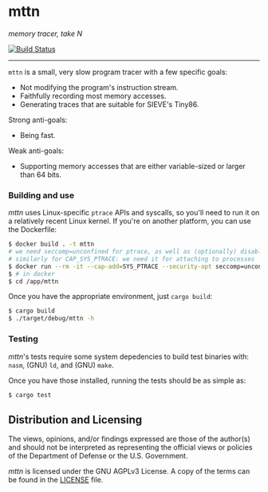mttn
====

*memory tracer, take N*

[![Build Status](https://github.com/trailofbits/mttn/workflows/CI/badge.svg)](https://github.com/trailofbits/mttn/actions?query=workflow%3ACI)

---

`mttn` is a small, very slow program tracer with a few specific goals:

* Not modifying the program's instruction stream.
* Faithfully recording most memory accesses.
* Generating traces that are suitable for SIEVE's Tiny86.

Strong anti-goals:
* Being fast.

Weak anti-goals:

* Supporting memory accesses that are either variable-sized or larger than 64 bits.

### Building and use

*mttn* uses Linux-specific `ptrace` APIs and syscalls, so you'll need to run it on a relatively
recent Linux kernel. If you're on another platform, you can use the Dockerfile:

```bash
$ docker build . -t mttn
# we need seccomp=unconfined for ptrace, as well as (optionally) disabling ASLR
# similarly for CAP_SYS_PTRACE: we need it for attaching to processes
$ docker run --rm -it --cap-add=SYS_PTRACE --security-opt seccomp=unconfined -v $(pwd):/app/mttn mttn
$ # in docker
$ cd /app/mttn
```

Once you have the appropriate environment, just `cargo build`:

```bash
$ cargo build
$ ./target/debug/mttn -h
```

### Testing

*mttn*'s tests require some system depedencies to build test binaries with:
`nasm`, (GNU) `ld`, and (GNU) `make`.

Once you have those installed, running the tests should be as simple as:

```bash
$ cargo test
```

## Distribution and Licensing

The views, opinions, and/or findings expressed are those of the author(s) and
should not be interpreted as representing the official views or policies of the
Department of Defense or the U.S. Government.

*mttn* is licensed under the GNU AGPLv3 License. A copy of the terms can
be found in the [LICENSE](./LICENSE) file.
